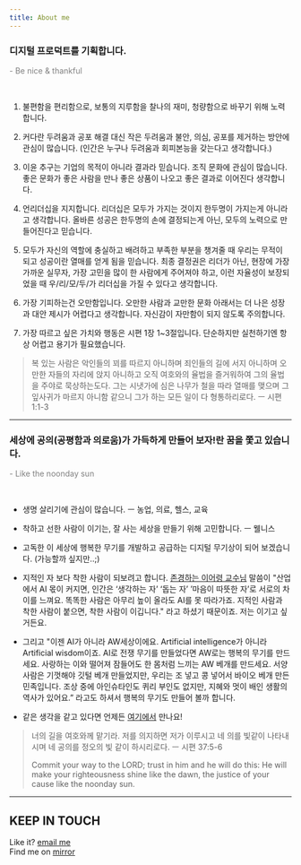 ```yaml
---
title: About me
---
```



### 디지털 프로덕트를 기획합니다.

<font color="gray">- Be nice & thankful </font>

<br>


1. 불편함을 편리함으로, 
보통의 지루함을 찰나의 재미, 청량함으로 바꾸기 위해 노력합니다. 

2. 커다란 두려움과 공포 해결 대신 작은 두려움과 불안, 의심, 공포를 제거하는 방안에 관심이 많습니다. (인간은 누구나 두려움과 회피본능을 갖는다고 생각합니다.)

3. 이윤 추구는 기업의 목적이 아니라 결과라 믿습니다. 조직 문화에 관심이 많습니다. 좋은 문화가 좋은 사람을 만나 좋은 상품이 나오고 좋은 결과로 이어진다 생각합니다.

4. 언리더십을 지지합니다. 리더십은 모두가 가지는 것이지 한두명이 가지는게 아니라고 생각합니다. 올바른 성공은 한두명의 손에 결정되는게 아닌, 모두의 노력으로 만들어진다고 믿습니다.

5. 모두가 자신의 역할에 충실하고 배려하고 부족한 부분을 챙겨줄 때 우리는 무적이 되고 성공이란 열매를 얻게 됨을 믿습니다. 최종 결정권은 리더가 아닌, 현장에 가장 가까운 실무자, 가장 고민을 많이 한 사람에게 주어져야 하고, 이런 자율성이 보장되었을 때 우/리/모/두/가 리더십을 가질 수 있다고 생각합니다.

6. 가장 기피하는건 오만함입니다. 오만한 사람과 교만한 문화 아래서는 더 나은 성장과 대안 제시가 어렵다고 생각합니다. 자신감이 자만함이 되지 않도록 주의합니다.

7. 가장 따르고 싶은 가치와 행동은 시편 1장 1~3절입니다. 단순하지만 실천하기엔 항상 어렵고 용기가 필요했습니다.


>복 있는 사람은 악인들의 꾀를 따르지 아니하며 죄인들의 길에 서지 아니하며 오만한 자들의 자리에 앉지 아니하고 오직 여호와의 율법을 즐거워하여 그의 율법을 주야로 묵상하는도다. 그는 시냇가에 심은 나무가 철을 따라 열매를 맺으며 그 잎사귀가 마르지 아니함 같으니 그가 하는 모든 일이 다 형통하리로다.  ㅡ 시편 1:1-3


---

### 세상에 공의(공평함과 의로움)가 가득하게 만들어 보자!란 꿈을 쫓고 있습니다.

<font color="gray">- Like the noonday sun </font>

<br>

- 생명 살리기에 관심이 많습니다. ㅡ 농업, 의료, 헬스, 교육


- 착하고 선한 사람이 이기는, 잘 사는 세상을 만들기 위해 고민합니다. ㅡ 웰니스

- 고독한 이 세상에 행복한 무기를 개발하고 공급하는 디지털 무기상이 되어 보겠습니다. (가능할까 싶지만..;)  
 
 - 지적인 자 보다 착한 사람이 되보려고 합니다. [존경하는 이어령 교수님](https://biz.chosun.com/notice/interstellar/2022/01/01/6NTPJJ7EORHQLOONBANIV6VDM4/) 말씀이 "산업에서 AI 몫이 커지면, 인간은 ‘생각하는 자’ ‘돕는 자’ ’마음이 따뜻한 자’로 서로의 차이를 느껴요. 똑똑한 사람은 아무리 높이 올라도 AI를 못 따라가죠. 지적인 사람과 착한 사람이 붙으면, 착한 사람이 이깁니다." 라고 하셨기 때문이죠. 저는 이기고 싶거든요.

 - 그리고 "이젠 AI가 아니라 AW세상이에요. Artificial intelligence가 아니라 Artificial wisdom이죠. AI로 전쟁 무기를 만들었다면 AW로는 행복의 무기를 만드세요. 사랑하는 이와 떨어져 잠들어도 한 몸처럼 느끼는 AW 베개를 만드세요. 서양 사람은 기껏해야 깃털 베개 만들었지만, 우리는 조 넣고 콩 넣어서 바이오 베개 만든 민족입니다. 조상 중에 아인슈타인도 퀴리 부인도 없지만, 지혜와 멋이 배인 생활의 역사가 있어요.” 라고도 하셔서 행복의 무기도 만들어 볼까 합니다.

 - 같은 생각을 같고 있다면 언제든 [여기에서](https://forms.gle/zS8cvzkb2wZ76KaH6) 만나요!



> 너의 길을 여호와께 맡기라. 저를 의지하면 저가 이루시고 네 의를 빛같이 나타내시며 네 공의를 정오의 빛 같이 하시리로다. ㅡ 시편 37:5-6
> 
>Commit your way to the LORD; trust in him and he will do this: He will make your righteousness shine like the dawn, the justice of your cause like the noonday sun.


---

## KEEP IN TOUCH

Like it? [email me](https://forms.gle/zS8cvzkb2wZ76KaH6)<br/>
Find me on [mirror](https://mirror.xyz/0x2f5AB15E3e00885ba6602F286c489fB224914b8a) 
